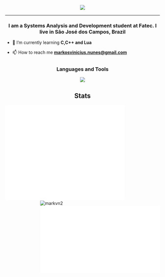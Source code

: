 <p align="center" >
<image  src="https://github.com/MarkVN2/MarkVN2/assets/105757405/ae5a6d96-7335-4c46-bed2-8ab2f474fec5"/>
</p>
<hr>
<h3 align="center"> I am a Systems Analysis and Development student at Fatec. I live in São José dos Campos, Brazil </h3>
  
- 🌱 I’m currently learning **C,C++ and Lua**

- 📫 How to reach me **markosvinicius.nunes@gmail.com**

<p align="left">
</p>

##


<h3 align="center">Languages and Tools</h3>
<p align="center">
  <a href="https://skillicons.dev">
    <img src="https://skillicons.dev/icons?i=html,css,js,ts,react,nextjs,bootstrap,cs,cpp,java,python,flask,mysql,aws,vercel,godot,unity,idea,vscode&perline=4">
  </a>
</p>

<h2 align="center">Stats</h2>
<div>
  <img align="left" width="390" alt="🇦🇱" src="/metrics.classic.svg">
  <img align="right" src="https://github-readme-stats.vercel.app/api?username=markvn2&show_icons=true&theme=dark&locale=en&layout=compact" alt="markvn2"   width="390"/>
  <img align="right" width="390" src="/metrics.plugin.steam.svg" alt="🇦🇱">
</div>



